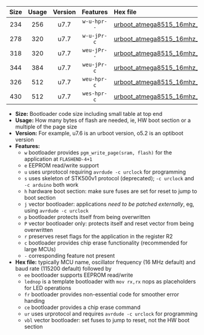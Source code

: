 |Size|Usage|Version|Features|Hex file|
|:-:|:-:|:-:|:-:|:--|
|234|256|u7.7|`w-u-hpr--`|[urboot_atmega8515_16mhz_1000000bps_lednop_fr_ur.hex](https://raw.githubusercontent.com/stefanrueger/urboot.hex/main/mcus/atmega8515/fcpu_16mhz/1000000_bps/urboot_atmega8515_16mhz_1000000bps_lednop_fr_ur.hex)|
|278|320|u7.7|`w-u-jPr-c`|[urboot_atmega8515_16mhz_1000000bps_lednop_fr_ce_ur_vbl.hex](https://raw.githubusercontent.com/stefanrueger/urboot.hex/main/mcus/atmega8515/fcpu_16mhz/1000000_bps/urboot_atmega8515_16mhz_1000000bps_lednop_fr_ce_ur_vbl.hex)|
|318|320|u7.7|`weu-jPr--`|[urboot_atmega8515_16mhz_1000000bps_ee_lednop_fr_ur_vbl.hex](https://raw.githubusercontent.com/stefanrueger/urboot.hex/main/mcus/atmega8515/fcpu_16mhz/1000000_bps/urboot_atmega8515_16mhz_1000000bps_ee_lednop_fr_ur_vbl.hex)|
|344|384|u7.7|`weu-jPr-c`|[urboot_atmega8515_16mhz_1000000bps_ee_lednop_fr_ce_ur_vbl.hex](https://raw.githubusercontent.com/stefanrueger/urboot.hex/main/mcus/atmega8515/fcpu_16mhz/1000000_bps/urboot_atmega8515_16mhz_1000000bps_ee_lednop_fr_ce_ur_vbl.hex)|
|326|512|u7.7|`weu-hpr-c`|[urboot_atmega8515_16mhz_1000000bps_ee_lednop_fr_ce_ur.hex](https://raw.githubusercontent.com/stefanrueger/urboot.hex/main/mcus/atmega8515/fcpu_16mhz/1000000_bps/urboot_atmega8515_16mhz_1000000bps_ee_lednop_fr_ce_ur.hex)|
|430|512|u7.7|`wes-hpr-c`|[urboot_atmega8515_16mhz_1000000bps_ee_lednop_fr_ce.hex](https://raw.githubusercontent.com/stefanrueger/urboot.hex/main/mcus/atmega8515/fcpu_16mhz/1000000_bps/urboot_atmega8515_16mhz_1000000bps_ee_lednop_fr_ce.hex)|

- **Size:** Bootloader code size including small table at top end
- **Usage:** How many bytes of flash are needed, ie, HW boot section or a multiple of the page size
- **Version:** For example, u7.6 is an urboot version, o5.2 is an optiboot version
- **Features:**
  + `w` bootloader provides `pgm_write_page(sram, flash)` for the application at `FLASHEND-4+1`
  + `e` EEPROM read/write support
  + `u` uses urprotocol requiring `avrdude -c urclock` for programming
  + `s` uses skeleton of STK500v1 protocol (deprecated); `-c urclock` and `-c arduino` both work
  + `h` hardware boot section: make sure fuses are set for reset to jump to boot section
  + `j` vector bootloader: applications *need to be patched externally*, eg, using `avrdude -c urclock`
  + `p` bootloader protects itself from being overwritten
  + `P` vector bootloader only: protects itself and reset vector from being overwritten
  + `r` preserves reset flags for the application in the register R2
  + `c` bootloader provides chip erase functionality (recommended for large MCUs)
  + `-` corresponding feature not present
- **Hex file:** typically MCU name, oscillator frequency (16 MHz default) and baud rate (115200 default) followed by
  + `ee` bootloader supports EEPROM read/write
  + `lednop` is a template bootloader with `mov rx,rx` nops as placeholders for LED operations
  + `fr` bootloader provides non-essential code for smoother error handing
  + `ce` bootloader provides a chip erase command
  + `ur` uses urprotocol and requires `avrdude -c urclock` for programming
  + `vbl` vector bootloader: set fuses to jump to reset, not the HW boot section
